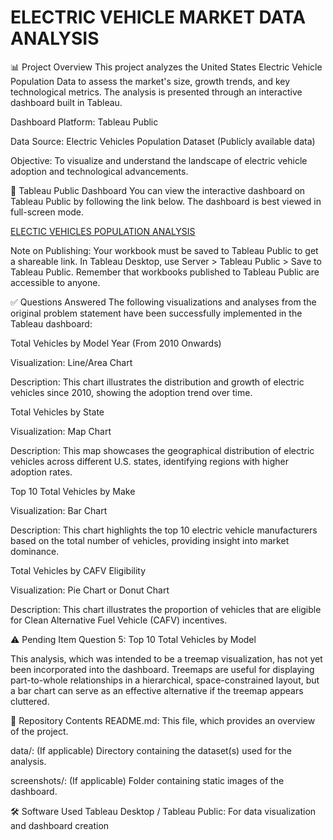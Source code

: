 # ELECTRIC VEHICLE  MARKET DATA ANALYSIS
📊 Project Overview
This project analyzes the United States Electric Vehicle Population Data to assess the market's size, growth trends, and key technological metrics. The analysis is presented through an interactive dashboard built in Tableau.

Dashboard Platform: Tableau Public

Data Source: Electric Vehicles Population Dataset (Publicly available data)

Objective: To visualize and understand the landscape of electric vehicle adoption and technological advancements.

🔗 Tableau Public Dashboard
You can view the interactive dashboard on Tableau Public by following the link below. The dashboard is best viewed in full-screen mode.

[ELECTIC VEHICLES POPULATION ANALYSIS](https://public.tableau.com/views/ElectricVehiclesDataAnalysis_17596865751070/Dashboard1?:language=en-GB&:sid=&:redirect=auth&:display_count=n&:origin=viz_share_link)

Note on Publishing: Your workbook must be saved to Tableau Public to get a shareable link. In Tableau Desktop, use Server > Tableau Public > Save to Tableau Public. Remember that workbooks published to Tableau Public are accessible to anyone.

✅ Questions Answered
The following visualizations and analyses from the original problem statement have been successfully implemented in the Tableau dashboard:

Total Vehicles by Model Year (From 2010 Onwards)

Visualization: Line/Area Chart

Description: This chart illustrates the distribution and growth of electric vehicles since 2010, showing the adoption trend over time.

Total Vehicles by State

Visualization: Map Chart

Description: This map showcases the geographical distribution of electric vehicles across different U.S. states, identifying regions with higher adoption rates.

Top 10 Total Vehicles by Make

Visualization: Bar Chart

Description: This chart highlights the top 10 electric vehicle manufacturers based on the total number of vehicles, providing insight into market dominance.

Total Vehicles by CAFV Eligibility

Visualization: Pie Chart or Donut Chart

Description: This chart illustrates the proportion of vehicles that are eligible for Clean Alternative Fuel Vehicle (CAFV) incentives.

⚠️ Pending Item
Question 5: Top 10 Total Vehicles by Model

This analysis, which was intended to be a treemap visualization, has not yet been incorporated into the dashboard. Treemaps are useful for displaying part-to-whole relationships in a hierarchical, space-constrained layout, but a bar chart can serve as an effective alternative if the treemap appears cluttered.

📁 Repository Contents
README.md: This file, which provides an overview of the project.

data/: (If applicable) Directory containing the dataset(s) used for the analysis.

screenshots/: (If applicable) Folder containing static images of the dashboard.

🛠 Software Used
Tableau Desktop / Tableau Public: For data visualization and dashboard creation
